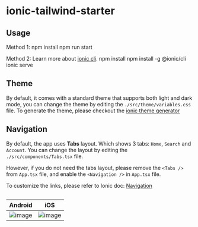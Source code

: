 # ionic-tailwind-starter

## Usage

Method 1:
    npm install
    npm run start

Method 2:
Learn more about [ionic cli](https://ionicframework.com/docs/cli/).
    npm install
    npm install -g @ionic/cli
    ionic serve

## Theme

By default, it comes with a standard theme that supports both light and dark mode, you can change the theme by editing the `./src/theme/variables.css` file.
To generate the theme, please checkout the [ionic theme generator](https://ionicframework.com/docs/theming/color-generator)

## Navigation

By default, the app uses **Tabs** layout. Which shows 3 tabs: `Home`, `Search` and `Account`.
You can change the layout by editing the `./src/components/Tabs.tsx` file.

However, if you do not need the tabs layout, please remove the `<Tabs />` from `App.tsx` file, and enable the `<Navigation />` in `App.tsx` file.

To customize the links, please refer to Ionic doc: [Navigation](https://ionicframework.com/docs/react/navigation)

## 
<!-- Make a table with 2 colums -->
| Android | iOS |
| ------ | ------ |
| ![image](https://user-images.githubusercontent.com/13263720/182942496-a4697f88-9267-4f12-b6e8-856cb7787cfa.png) | ![image](https://user-images.githubusercontent.com/13263720/182942503-51fd4bad-cf41-46eb-9bde-ba958a09f600.png) |

